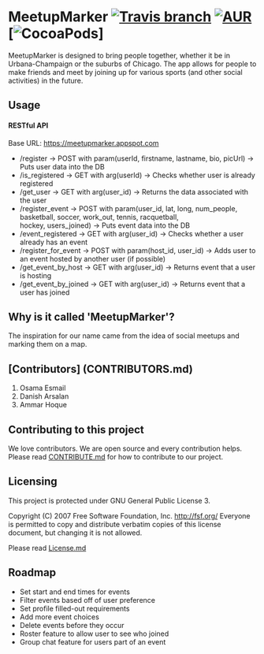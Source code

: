 # MeetupMarker [![Travis branch](https://img.shields.io/travis/rust-lang/rust/master.svg)]() [![AUR](https://img.shields.io/badge/License-GPL----3-green.svg)]() [![CocoaPods](https://img.shields.io/cocoapods/metrics/doc-percent/AFNetworking.svg)]

MeetupMarker is designed to bring people together, whether it be in Urbana-Champaign or the suburbs of Chicago. The app allows for people to make friends and meet by joining up for various sports (and other social activities) in the future.

## Usage
#### RESTful API
Base URL: https://meetupmarker.appspot.com
* /register -> POST with param(userId, firstname, lastname, bio, picUrl) -> Puts user data into the DB
* /is_registered -> GET with arg(userId) -> Checks whether user is already registered
* /get_user -> GET with arg(user_id) -> Returns the data associated with the user
* /register_event -> POST with param(user_id, lat, long, num_people, basketball, soccer, work_out, tennis, racquetball,       
                                     hockey, users_joined) -> Puts event data into the DB
* /event_registered -> GET with arg(user_id) -> Checks whether a user already has an event
* /register_for_event -> POST with param(host_id, user_id) -> Adds user to an event hosted by another user (if possible)
* /get_event_by_host -> GET with arg(user_id) -> Returns event that a user is hosting
* /get_event_by_joined -> GET with arg(user_id) -> Returns event that a user has joined


## Why is it called 'MeetupMarker'?
The inspiration for our name came from the idea of social meetups and marking them on a map.

## [Contributors] (CONTRIBUTORS.md)
1. Osama Esmail
2. Danish Arsalan
3. Ammar Hoque

## Contributing to this project
We love contributors. We are open source and every contribution helps. Please read [CONTRIBUTE.md](CONTRIBUTE.md) for how to contribute to our project.

## Licensing
This project is protected under GNU General Public License 3.

Copyright (C) 2007 Free Software Foundation, Inc. http://fsf.org/ Everyone is permitted to copy and distribute verbatim copies of this license document, but changing it is not allowed.

Please read [License.md](LICENSE.md)

## Roadmap
* Set start and end times for events
* Filter events based off of user preference
* Set profile filled-out requirements
* Add more event choices
* Delete events before they occur
* Roster feature to allow user to see who joined
* Group chat feature for users part of an event
